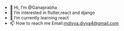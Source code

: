 - 👋 Hi, I’m @Ganaprabha
- 👀 I’m interested in flutter,react and django
- 🌱 I’m currently learning react
- 📫 How to reach me Email:mdivya.divya4@gmail.com

<!---
Ganaprabha/Ganaprabha is a ✨ special ✨ repository because its `README.md` (this file) appears on your GitHub profile.
You can click the Preview link to take a look at your changes.
--->
